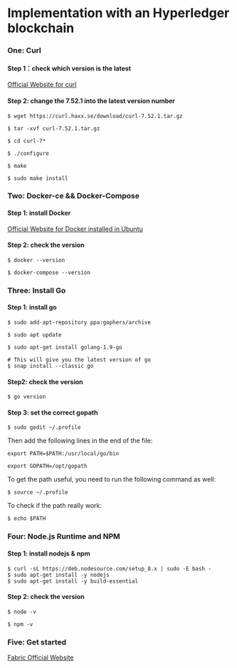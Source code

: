 # Implementation with an Hyperledger blockchain
### One: Curl

#### Step 1：check which version is the latest

[Official Website for curl](https://curl.haxx.se/download.html)

#### Step 2: change the 7.52.1 into the latest version number 

```
$ wget https://curl.haxx.se/download/curl-7.52.1.tar.gz

$ tar -xvf curl-7.52.1.tar.gz

$ cd curl-7*

$ ./configure

$ make

$ sudo make install

```

### Two: Docker-ce && Docker-Compose

#### Step 1: install Docker

[Official Website for Docker installed in Ubuntu](https://docs.docker.com/engine/installation/linux/docker-ce/ubuntu/#prerequisites)

#### Step 2: check the version

```
$ docker --version

$ docker-compose --version
```

### Three: Install Go

#### Step 1: install go

```
$ sudo add-apt-repository ppa:gophers/archive

$ sudo apt update

$ sudo apt-get install golang-1.9-go

# This will give you the latest version of go
$ snap install --classic go
```

#### Step2: check the version

```
$ go version
```

#### Step 3: set the correct gopath

```
$ sudo gedit ~/.profile
```

Then add the following lines in the end of the file:

```
export PATH=$PATH:/usr/local/go/bin
```

```
export GOPATH=/opt/gopath
```

To get the path useful, you need to run the following command as well:

```
$ source ~/.profile
```

To check if the path really work:

```
$ echo $PATH
```

### Four: Node.js Runtime and NPM

#### Step 1: install nodejs & npm

```
$ curl -sL https://deb.nodesource.com/setup_8.x | sudo -E bash -
$ sudo apt-get install -y nodejs
$ sudo apt-get install -y build-essential
```

#### Step 2: check the version

```
$ node -v

$ npm -v
```

### Five: Get started

[Fabric Official Website](https://hyperledger-fabric.readthedocs.io/en/release/samples.html#binaries)
